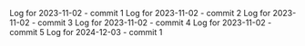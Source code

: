 Log for 2023-11-02 - commit 1
Log for 2023-11-02 - commit 2
Log for 2023-11-02 - commit 3
Log for 2023-11-02 - commit 4
Log for 2023-11-02 - commit 5
Log for 2024-12-03 - commit 1

